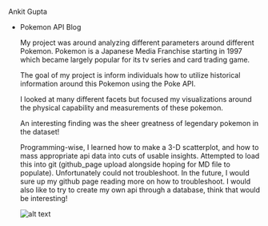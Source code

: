 Ankit Gupta
   - Pokemon API Blog




      My project was around analyzing different parameters around different Pokemon. Pokemon is a Japanese Media Franchise starting in 1997 which became largely popular for its tv series and card trading game.
      
      The goal of my project is inform individuals how to utilize historical information around this Pokemon using the Poke API.
      
      I looked at many different facets but focused my visualizations around the physical capability and measurements of these pokemon.
      
      An interesting finding was the sheer greatness of legendary pokemon in the dataset!

      Programming-wise, I learned how to make a 3-D scatterplot, and how to mass appropriate api data into cuts of usable insights. Attempted to load this into git (github_page upload alongside hoping for MD file to populate). Unfortunately could not troubleshoot. In the future, I would sure up my github page reading more on how to troubleshoot. I would also like to try to create my own api through a database, think that would be interesting!


     ![alt text](https://purepng.com/public/uploads/large/purepng.com-pokemonpokemonpocket-monsterspokemon-franchisefictional-speciesone-pokemonmany-pokemonone-pikachu-1701527786833pqvld.png)





 
       

